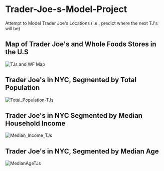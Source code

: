 # Trader-Joe-s-Model-Project
Attempt to Model Trader Joe's Locations (i.e., predict where the next TJ's will be)

## Map of Trader Joe's and Whole Foods Stores in the U.S
![TJs and WF Map](https://user-images.githubusercontent.com/33380363/57585926-7b21d800-74bc-11e9-9ea3-e9c949d2c34b.png)


## Trader Joe's in NYC, Segmented by Total Population

![Total_Population-TJs](https://user-images.githubusercontent.com/33380363/63216525-7e081680-c104-11e9-8902-173dcdc2751c.png)

## Trader Joe's in NYC Segmented by Median Household Income

![Median_Income_TJs](https://user-images.githubusercontent.com/33380363/63216568-db03cc80-c104-11e9-8255-768185bccd56.png)

## Trader Joe's in NYC, Segmented by Median Age

![MedianAgeTJs](https://user-images.githubusercontent.com/33380363/63216524-7e081680-c104-11e9-9e2f-29dc34218fd7.png)


